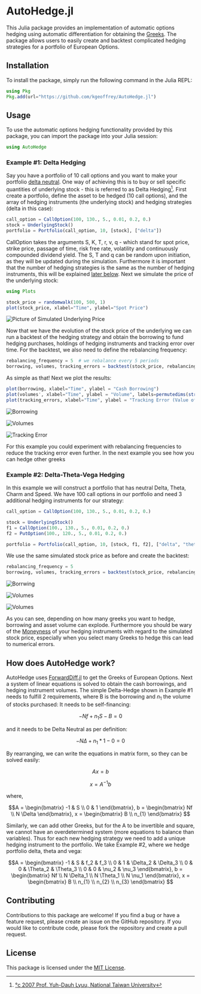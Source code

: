 

# AutoHedge.jl
This Julia package provides an implementation of automatic options hedging using automatic differentiation for obtaining the [Greeks](https://en.wikipedia.org/wiki/Greeks_(finance)). The package allows users to easily create and backtest complicated hedging strategies for a portfolio of European Options.

## Installation
To install the package, simply run the following command in the Julia REPL:

```julia
using Pkg
Pkg.add(url="https://github.com/kgeoffrey/AutoHedge.jl")
```


## Usage
To use the automatic options hedging functionality provided by this package, you can import the package into your Julia session:

```julia
using AutoHedge
```

### Example #1: Delta Hedging
Say you have a portfolio of 10 call options and you want to make your portfolio [delta neutral](https://en.wikipedia.org/wiki/Delta_neutral). One way of achieving this is to buy or sell specific quantities of underlying stock - this is referred to as Delta Hedging[^1]. First create a portfolio, define the asset to be hedged (10 call options), and the array of hedging instruments (the underlying stock) and hedging strategies (delta in this case):

```julia
call_option = CallOption(100, 130., 5., 0.01, 0.2, 0.)
stock = UnderlyingStock()
portfolio = Portfolio(call_option, 10, [stock], ["delta"])
```

CallOption takes the arguments S, K, T, r, v, q - which stand for spot price, strike price, passage of time, risk free rate, volatility and continuously compounded dividend yield. The S, T and q can be random upon initiation, as they will be updated during the simulation. Furthermore it is important that the number of hedging strategies is the same as the number of hedging instruments, this will be explained [later below](#How-does-AutoHedge-work?). Next we simulate the price of the underlying stock:

```julia
using Plots

stock_price = randomwalk(100, 500, 1)
plot(stock_price, xlabel="Time", ylabel="Spot Price")
```
![Picture of Simulated Underlying Price](https://i.imgur.com/5UovmfY.png)

Now that we have the evolution of the stock price of the underlying we can run a backtest of the hedging strategy and obtain the borrowing to fund hedging purchases, holdings of hedging instruments and tracking error over time. For the backtest, we also need to define the rebalancing frequency:

```julia
rebalancing_frequency = 5  # we rebalance every 5 periods
borrowing, volumes, tracking_errors = backtest(stock_price, rebalancing_frequency, portfolio)
```
As simple as that! Next we plot the results:
```julia
plot(borrowing, xlabel="Time", ylabel = "Cash Borrowing")
plot(volumes', xlabel="Time", ylabel = "Volume", labels=permutedims(string.(typeof.(portfolio.hedging_instruments))))
plot(tracking_errors, xlabel="Time", ylabel = "Tracking Error (Value of Portfolio)")
```

![Borrowing](https://i.imgur.com/ShXL0H5.png)

![Volumes](https://i.imgur.com/ARyYimo.png)

![Tracking Error](https://i.imgur.com/eSiDshV.png)

For this example you could experiment with rebalancing frequencies to reduce the tracking error even further. In the next example you see how you can hedge other greeks

### Example #2: Delta-Theta-Vega Hedging

In this example we will construct a portfolio that has neutral Delta, Theta, Charm and Speed. We have 100 call options in our portfolio and need 3 additional hedging instruments for our strategy:

```julia
call_option = CallOption(100, 130., 5., 0.01, 0.2, 0.)

stock = UnderlyingStock()
f1 = CallOption(100., 130., 5., 0.01, 0.2, 0.)
f2 = PutOption(100., 120., 5., 0.01, 0.2, 0.)

portfolio = Portfolio(call_option, 10, [stock, f1, f2], ["delta", "theta", "vega"])
```
We use the same simulated stock price as before and create the backtest:
```julia
rebalancing_frequency = 5
borrowing, volumes, tracking_errors = backtest(stock_price, rebalancing_frequency, portfolio)
```

![Borrwing](https://i.imgur.com/SrvcTyE.png)

![Volumes](https://i.imgur.com/KljWlfz.png)

![Volumes](https://i.imgur.com/GT1s76M.png)

As you can see, depending on how many greeks you want to hedge, borrowing and asset volume can explode. Furthermore you should be wary of the [Moneyness](https://en.wikipedia.org/wiki/Moneyness) of your hedging instruments with regard to the simulated stock price, especially when you select many Greeks to hedge this can lead to numerical errors.


## How does AutoHedge work?

AutoHedge uses [ForwardDiff.jl](https://github.com/JuliaDiff/ForwardDiff.jl) to get the Greeks of European Options. Next a system of linear equations is solved to obtain the cash borrowings, and hedging instrument volumes. The simple Delta-Hedge shown in Example #1 needs to fulfill 2 requirements, where B is the borrowing and $n_{1}$ the volume of stocks purchased:
It needs to be self-financing:
```math
-Nf + n_{1}S - B = 0
```
and it needs to be Delta Neutral as per definition:
```math
-N\Delta + n_{1} * 1 - 0 = 0
```

By rearranging, we can write the equations in matrix form, so they can be solved easily:

```math
Ax = b
```
```math
x = A^{-1} b
```
where,
```math
A = \begin{bmatrix} -1 & S \\ 0 & 1 \end{bmatrix}, b =  \begin{bmatrix} Nf \\ N \Delta \end{bmatrix}, x =  \begin{bmatrix} B  \\ n_{1} \end{bmatrix}  
```

Similarly, we can add other Greeks, but for the A to be invertible and square, we cannot have an overdetermined system (more equations to balance than variables). Thus for each new hedging strategy we need to add a unique hedging instrument to the portfolio. We take Example #2, where we hedge portfolio delta, theta and vega:

```math
A = \begin{bmatrix} -1 & S & f_2 & f_3 \\ 0 & 1  & \Delta_2 & \Delta_3 \\ 0 & 0  & \Theta_2 & \Theta_3 \\ 0 & 0  & \nu_2 & \nu_3
 \end{bmatrix}, b =  \begin{bmatrix} Nf \\ N \Delta_1 \\ N \Theta_1 \\ N \nu_1  \end{bmatrix}, x =  \begin{bmatrix} B  \\ n_{1}  \\ n_{2}  \\ n_{3} \end{bmatrix}  
```

[^1]: [°c 2007 Prof. Yuh-Dauh Lyuu, National Taiwan University](https://www.csie.ntu.edu.tw/~lyuu/finance1/2007/20070509.pdf)

## Contributing
Contributions to this package are welcome! If you find a bug or have a feature request, please create an issue on the GitHub repository. If you would like to contribute code, please fork the repository and create a pull request.

## License
This package is licensed under the [MIT License](https://opensource.org/license/mit/).
